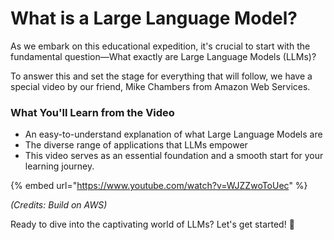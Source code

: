 # What is a Large Language Model?

As we embark on this educational expedition, it's crucial to start with the fundamental question—What exactly are Large Language Models (LLMs)?

To answer this and set the stage for everything that will follow, we have a special video by our friend, Mike Chambers from Amazon Web Services.&#x20;

### What You'll Learn from the Video

* An easy-to-understand explanation of what Large Language Models are
* The diverse range of applications that LLMs empower
* This video serves as an essential foundation and a smooth start for your learning journey.

{% embed url="https://www.youtube.com/watch?v=WJZZwoToUec" %}

_(Credits: Build on AWS)_

Ready to dive into the captivating world of LLMs? Let's get started! 🌟
